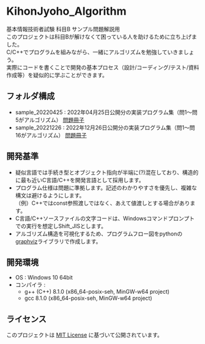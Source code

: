 # KihonJyoho_Algorithm
基本情報技術者試験 科目B サンプル問題解説用<br>
このプロジェクトは科目Bが解けなくて困っている人を助けるために立ち上げました。<br>
C/C++でプログラムを組みながら、一緒にアルゴリズムを勉強していきましょう。<br>
実際にコードを書くことで開発の基本プロセス（設計/コーディング/テスト/資料作成等）を疑似的に学ぶことができます。

## フォルダ構成
- sample_20220425 : 2022年04月25日公開分の実装プログラム集（問1～問5がアルゴリズム）
                    [問題冊子](https://www.ipa.go.jp/shiken/syllabus/ps6vr7000000oett-att/fe_kamoku_b_sample.pdf)
- sample_20221226 : 2022年12月26日公開分の実装プログラム集（問1～問16がアルゴリズム）
                    [問題冊子](https://www.ipa.go.jp/shiken/syllabus/henkou/2022/ssf7ph000000h5tb-att/fe_kamoku_b_set_sample_qs.pdf)

## 開発基準
- 疑似言語では手続き型とオブジェクト指向が半端に(?)混在しており、構造的に最も近いC言語/C++を開発言語として採用します。
- プログラム仕様は問題に準拠します。記述のわかりやすさを優先し、複雑な構文は避けるようにします。<br>
（例）C++ではconst参照渡しではなく、あえて値渡しとする場合があります。<br>
- C言語/C++ソースファイルの文字コードは、Windowsコマンドプロンプトでの実行を想定しShift_JISとします。<br>
- アルゴリズム構造を可視化するため、プログラムフロー図をpythonの[graphviz](https://graphviz.org/)ライブラリで作成します。

## 開発環境
- OS : Windows 10 64bit
- コンパイラ :
  - g++ (C++) 8.1.0 (x86_64-posix-seh, MinGW-w64 project)
  - gcc 8.1.0 (x86_64-posix-seh, MinGW-w64 project)

## ライセンス
このプロジェクトは [MIT License](LICENSE) に基づいて公開されています。
